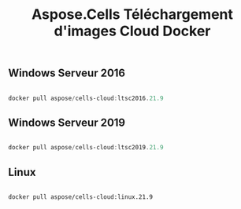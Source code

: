 ﻿---
title: Aspose.Cells Téléchargement d'images Cloud Docker
second_title: Documen
ArticleTitle: Aspose.Cells Cloud Docker Image Downloa
linktitle: Téléchargement d'images
type: docs
url: /fr/docker/downloads/
description: Téléchargez les images Cloud Docker Aspose.Cells. Aspose.Cells Cloud Docker Container est un service conteneurisé fourni par Aspose basé sur Docker, vous permettant de déployer les fonctionnalités du Cloud Aspose.Cells API dans des environnements cloud locaux ou privés sans dépendre des services cloud publics de Aspose
weight: 30
kwords: Excel, Office Cloud, REST API, Tableur, PDF, CSV, Json, Markdown, Télécharger
---
##  Windows Serveur 2016 ##

```powershell

docker pull aspose/cells-cloud:ltsc2016.21.9

```

##  Windows Serveur 2019 ##

```powershell

docker pull aspose/cells-cloud:ltsc2019.21.9

```

##  Linux ##

```sh

docker pull aspose/cells-cloud:linux.21.9

```

